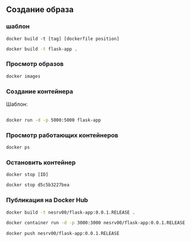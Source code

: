## Создание образа

### шаблон

```
docker build -t [tag] [dockerfile position]
```


```sh
docker build -t flask-app .
```

### Просмотр образов

```sh
docker images
```

### Создание контейнера

Шаблон:
```docker run -d -p [host port]:[container port] [docker image]
```


```sh
docker run -d -p 5000:5000 flask-app
```

### Просмотр работающих контейнеров

```sh
docker ps
```

###  Остановить контейнер

```
docker stop [ID]
```

```sh
docker stop d5c5b3227bea
```

### Публикация на Docker Hub 

```sh
docker build -t nesrv00/flask-app:0.0.1.RELEASE .
```

```sh
docker container run -d -p 3000:3000 nesrv00/flask-app:0.0.1.RELEASE
```

```sh
docker push nesrv00/flask-app:0.0.1.RELEASE
```